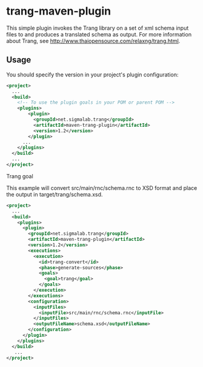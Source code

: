 trang-maven-plugin
=

This simple plugin invokes the Trang library on a set of xml schema input files to
    and produces a translated schema as output.  For more information about Trang, see
    http://www.thaiopensource.com/relaxng/trang.html.

Usage
--

You should specify the version in your project's plugin configuration:

```xml
<project>
  ...
  <build>
    <!-- To use the plugin goals in your POM or parent POM -->
    <plugins>
        <plugin>
          <groupId>net.sigmalab.trang</groupId>
          <artifactId>maven-trang-plugin</artifactId>
          <version>1.2</version>
        </plugin>
      ...
    </plugins>
  </build>
  ...
</project>
```


Trang goal

This example will convert src/main/rnc/schema.rnc to XSD format and place the output in target/trang/schema.xsd.

```xml
<project>
  ...
  <build>
    <plugins>
      <plugin>
        <groupId>net.sigmalab.trang</groupId>
        <artifactId>maven-trang-plugin</artifactId>
        <version>1.2</version>
        <executions>
          <execution>
            <id>trang-convert</id>
            <phase>generate-sources</phase>
            <goals>
              <goal>trang</goal>
            </goals>
          </execution>
        </executions>
        <configuration>
          <inputFiles>
            <inputFile>src/main/rnc/schema.rnc</inputFile>
          </inputFiles>
          <outputFileName>schema.xsd</outputFileName>
        </configuration>
      </plugin>
    </plugins>
  </build>
   ...
</project>
```